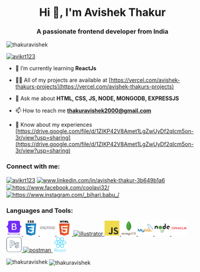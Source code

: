 <h1 align="center">Hi 👋, I'm Avishek Thakur</h1>
<h3 align="center">A passionate frontend developer from India</h3>

<p align="left"> <img src="https://komarev.com/ghpvc/?username=thakuravishek&label=Profile%20views&color=0e75b6&style=flat" alt="thakuravishek" /> </p>

<p align="left"> <a href="https://twitter.com/avikrt123" target="blank"><img src="https://img.shields.io/twitter/follow/avikrt123?logo=twitter&style=for-the-badge" alt="avikrt123" /></a> </p>

- 🌱 I’m currently learning **ReactJs**

- 👨‍💻 All of my projects are available at [https://vercel.com/avishek-thakurs-projects](https://vercel.com/avishek-thakurs-projects)

- 💬 Ask me about **HTML, CSS, JS, NODE, MONGODB, EXPRESSJS**

- 📫 How to reach me **thakuravishek2000@gmail.com**

- 📄 Know about my experiences [https://drive.google.com/file/d/1ZIKP42V8Amet1LgZwUyDf2qIcm5on-3r/view?usp=sharing](https://drive.google.com/file/d/1ZIKP42V8Amet1LgZwUyDf2qIcm5on-3r/view?usp=sharing)

<h3 align="left">Connect with me:</h3>
<p align="left">
<a href="https://twitter.com/avikrt123" target="blank"><img align="center" src="https://raw.githubusercontent.com/rahuldkjain/github-profile-readme-generator/master/src/images/icons/Social/twitter.svg" alt="avikrt123" height="30" width="40" /></a>
<a href="https://linkedin.com/in/www.linkedin.com/in/avishek-thakur-3b649b1a6" target="blank"><img align="center" src="https://raw.githubusercontent.com/rahuldkjain/github-profile-readme-generator/master/src/images/icons/Social/linked-in-alt.svg" alt="www.linkedin.com/in/avishek-thakur-3b649b1a6" height="30" width="40" /></a>
<a href="https://fb.com/https://www.facebook.com/coolavi32/" target="blank"><img align="center" src="https://raw.githubusercontent.com/rahuldkjain/github-profile-readme-generator/master/src/images/icons/Social/facebook.svg" alt="https://www.facebook.com/coolavi32/" height="30" width="40" /></a>
<a href="https://instagram.com/https://www.instagram.com/_bihari.babu_/" target="blank"><img align="center" src="https://raw.githubusercontent.com/rahuldkjain/github-profile-readme-generator/master/src/images/icons/Social/instagram.svg" alt="https://www.instagram.com/_bihari.babu_/" height="30" width="40" /></a>
</p>

<h3 align="left">Languages and Tools:</h3>
<p align="left"> <a href="https://getbootstrap.com" target="_blank" rel="noreferrer"> <img src="https://raw.githubusercontent.com/devicons/devicon/master/icons/bootstrap/bootstrap-plain-wordmark.svg" alt="bootstrap" width="40" height="40"/> </a> <a href="https://www.w3schools.com/css/" target="_blank" rel="noreferrer"> <img src="https://raw.githubusercontent.com/devicons/devicon/master/icons/css3/css3-original-wordmark.svg" alt="css3" width="40" height="40"/> </a> <a href="https://expressjs.com" target="_blank" rel="noreferrer"> <img src="https://raw.githubusercontent.com/devicons/devicon/master/icons/express/express-original-wordmark.svg" alt="express" width="40" height="40"/> </a> <a href="https://www.w3.org/html/" target="_blank" rel="noreferrer"> <img src="https://raw.githubusercontent.com/devicons/devicon/master/icons/html5/html5-original-wordmark.svg" alt="html5" width="40" height="40"/> </a> <a href="https://www.adobe.com/in/products/illustrator.html" target="_blank" rel="noreferrer"> <img src="https://www.vectorlogo.zone/logos/adobe_illustrator/adobe_illustrator-icon.svg" alt="illustrator" width="40" height="40"/> </a> <a href="https://developer.mozilla.org/en-US/docs/Web/JavaScript" target="_blank" rel="noreferrer"> <img src="https://raw.githubusercontent.com/devicons/devicon/master/icons/javascript/javascript-original.svg" alt="javascript" width="40" height="40"/> </a> <a href="https://www.mongodb.com/" target="_blank" rel="noreferrer"> <img src="https://raw.githubusercontent.com/devicons/devicon/master/icons/mongodb/mongodb-original-wordmark.svg" alt="mongodb" width="40" height="40"/> </a> <a href="https://www.mysql.com/" target="_blank" rel="noreferrer"> <img src="https://raw.githubusercontent.com/devicons/devicon/master/icons/mysql/mysql-original-wordmark.svg" alt="mysql" width="40" height="40"/> </a> <a href="https://nodejs.org" target="_blank" rel="noreferrer"> <img src="https://raw.githubusercontent.com/devicons/devicon/master/icons/nodejs/nodejs-original-wordmark.svg" alt="nodejs" width="40" height="40"/> </a> <a href="https://www.oracle.com/" target="_blank" rel="noreferrer"> <img src="https://raw.githubusercontent.com/devicons/devicon/master/icons/oracle/oracle-original.svg" alt="oracle" width="40" height="40"/> </a> <a href="https://www.photoshop.com/en" target="_blank" rel="noreferrer"> <img src="https://raw.githubusercontent.com/devicons/devicon/master/icons/photoshop/photoshop-line.svg" alt="photoshop" width="40" height="40"/> </a> <a href="https://postman.com" target="_blank" rel="noreferrer"> <img src="https://www.vectorlogo.zone/logos/getpostman/getpostman-icon.svg" alt="postman" width="40" height="40"/> </a> <a href="https://reactjs.org/" target="_blank" rel="noreferrer"> <img src="https://raw.githubusercontent.com/devicons/devicon/master/icons/react/react-original-wordmark.svg" alt="react" width="40" height="40"/> </a> </p>

<p><img align="left" src="https://github-readme-stats.vercel.app/api/top-langs?username=thakuravishek&show_icons=true&locale=en&layout=compact" alt="thakuravishek" /></p>

<p>&nbsp;<img align="center" src="https://github-readme-stats.vercel.app/api?username=thakuravishek&show_icons=true&locale=en" alt="thakuravishek" /></p>
